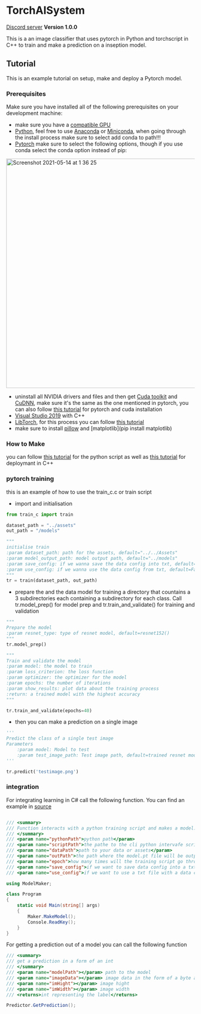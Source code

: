 # TorchAISystem
[Discord server](https://discord.gg/Qcme78MB)
**Version 1.0.0**

This is a an image classifier that uses pytorch in Python and torchscript in C++ to train and make a prediction on a inseption model.

## Tutorial

This is an example tutorial on setup, make and deploy a Pytorch model.

### Prerequisites

Make sure you have installed all of the following prerequisites on your development machine:

- make sure you have a [compatible GPU](https://developer.nvidia.com/cuda-gpus)
- [Python](https://www.python.org/), feel free to use [Anaconda](https://www.anaconda.com/) or [Miniconda](https://docs.conda.io/en/latest/miniconda.html), when going through the install process make sure to select add conda to path!!!
- [Pytorch](https://pytorch.org/) make sure to select the following options, though if you use conda select the conda option instead of pip:
<img width="613" alt="Screenshot 2021-05-14 at 1 36 25" src="https://user-images.githubusercontent.com/54107324/118200266-07bd5300-b455-11eb-81eb-3ddc7af0bddc.png">

- uninstall all NVIDIA drivers and files and then get [Cuda toolkit](https://developer.nvidia.com/accelerated-computing-toolkit) and [CuDNN](https://developer.nvidia.com/cudnn), make sure it's the same as the one mentioned in pytorch, you can also follow [this tutorial](https://www.youtube.com/watch?v=raBkhUoeOHs) for pytorch and cuda installation
- [Visual Studio 2019](https://visualstudio.microsoft.com/) with C++
- [LibTorch](https://pytorch.org/), for this process you can follow [this tutorial](https://www.youtube.com/watch?v=6eTVqYGIWx0)
- make sure to install [pillow](https://pypi.org/project/Pillow/) and [matplotlib](pip install matplotlib)

### How to Make

you can follow [this tutorial](https://learnopencv.com/image-classification-using-transfer-learning-in-pytorch/) for the python script
as well as [this tutorial](https://www.youtube.com/watch?v=Dk88zv1KYMI) for deploymant in C++

### pytorch training

this is an example of how to use the train_c.c or train script
- import and initialisation 
```python
from train_c import train

dataset_path = "../assets"
out_path = "/models"

"""
initialise train
:param dataset_path: path for the assets, default="../../Assets"
:param model_output_path: model output path, default="../models"
:param save_config: if we wanna save the data config into txt, default=False
:param use_config: if we wanna use the data config from txt, default=False
"""
tr = train(dataset_path, out_path)
```
- prepare the and the data model for training
a directory that countains a 3 subdirectories each containing a subdirectory for each class. Call tr.model_prep() for model prep and tr.train_and_validate() for training and validation

```python
"""
Prepare the model
:param resnet_type: type of resnet model, default=resnet152()
"""
tr.model_prep()

"""
Train and validate the model
:param model: the model to train
:param loss_criterion: the loss function
:param optimizer: the optimizer for the model
:param epochs: the number of iterations
:param show_results: plot data about the training process
:return: a trained model with the highest accuracy
"""

tr.train_and_validate(epochs=40)
```

- then you can make a prediction on a single image
```python
'''
Predict the class of a single test image
Parameters
    :param model: Model to test
    :param test_image_path: Test image path, default=trained resnet model
'''

tr.predict('testimage.png')
```

### integration

For integrating learning in C# call the following function. You can find an example in [source](https://github.com/nikinov/WickonHightech/tree/Torch/scr/Detector)
```C#

/// <summary>
/// Function interacts with a python training script and makes a model.pt file, all params are optional
/// </summary>
/// <param name="pythonPath">python path</param>
/// <param name="scriptPath">the pathe to the cli python intervafe script</param>
/// <param name="dataPath">path to your data or assets</param>
/// <param name="outPath">the path where the model.pt file will be outputed</param>
/// <param name="epoch">how many times will the training script go throught the data</param>
/// <param name="save_config">if we want to save data config into a txt file</param>
/// <param name="use_config">if we want to use a txt file with a data config</param>

using ModelMaker;

class Program
{
    static void Main(string[] args)
    {
        Maker.MakeModel();
        Console.ReadKey();
    }
}
```
For getting a prediction out of a model you can call the following function
```C#
/// <summary>
/// get a prediction in a form of an int
/// </summary>
/// <param name="modelPath"></param> path to the model
/// <param name="imageData"></param> image data in the form of a byte array
/// <param name="imHight"></param> image hight
/// <param name="imWidth"></param> image width
/// <returns>int representing the label</returns>

Predictor.GetPrediction();

```
